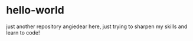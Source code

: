 # hello-world
just another repository
angiedear here, just trying to sharpen my skills and learn to code!
